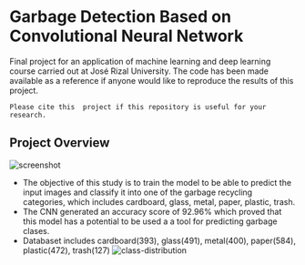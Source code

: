 # Garbage Detection Based on Convolutional Neural Network
Final project for an application of machine learning and deep learning course carried out at José Rizal University. The code has been made available as a reference if anyone would like to reproduce the results of this project.

```Please cite this  project if this repository is useful for your research.```

## Project Overview
![screenshot](preview/screenshot.png)
* The objective of this study is to train the model to be able to predict the input images and classify it into one of the
garbage recycling categories, which includes cardboard, glass, metal, paper, plastic, trash.
* The CNN generated an accuracy score of 92.96% which proved that this model has a potential to be used  a a tool for 
predicting garbage clases.
* Databaset includes cardboard(393), glass(491), metal(400), paper(584), plastic(472), trash(127)
![class-distribution](preview/class-distribution.png)
